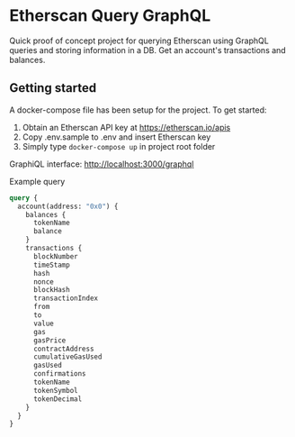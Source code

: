 # Etherscan Query GraphQL
Quick proof of concept project for querying Etherscan using GraphQL queries and storing information in a DB. Get an account's transactions and balances.

## Getting started
A docker-compose file has been setup for the project. To get started:
 
1. Obtain an Etherscan API key at https://etherscan.io/apis
2. Copy .env.sample to .env and insert Etherscan key
3. Simply type `docker-compose up` in project root folder

GraphiQL interface: [http://localhost:3000/graphql](http://localhost:3000/graphql)

Example query
```graphql
query {
  account(address: "0x0") {
    balances {
      tokenName
      balance
    }
    transactions {
      blockNumber
      timeStamp
      hash
      nonce
      blockHash
      transactionIndex
      from
      to
      value
      gas
      gasPrice
      contractAddress
      cumulativeGasUsed
      gasUsed
      confirmations
      tokenName
      tokenSymbol
      tokenDecimal
    }
  }
}
```
